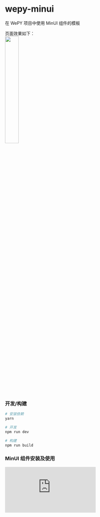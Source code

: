 # wepy-minui
在 WePY 项目中使用 MinUI 组件的模板

页面效果如下：<br>
<img src="https://ws3.sinaimg.cn/large/006tKfTcgy1fm6xmveiqmj30k00zo76h.jpg" width="30%" height="30%">

### 开发/构建

``` bash
# 安装依赖
yarn

# 开发
npm run dev

# 构建
npm run build
```

### MinUI 组件安装及使用

![MinUI 官方文档](https://meili.github.io/min/docs/min-cli/third-project/tutorial/with-wepy.html)
